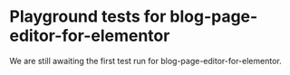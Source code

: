 # Playground tests for blog-page-editor-for-elementor
We are still awaiting the first test run for blog-page-editor-for-elementor.
